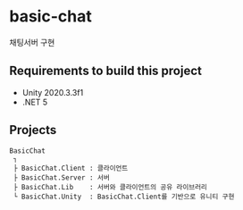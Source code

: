 # basic-chat

채팅서버 구현

## Requirements to build this project

- Unity 2020.3.3f1
- .NET 5

## Projects

```planetext
BasicChat
 ┐
 ├ BasicChat.Client : 클라이언트
 ├ BasicChat.Server : 서버
 ├ BasicChat.Lib    : 서버와 클라이언트의 공유 라이브러리
 └ BasicChat.Unity  : BasicChat.Client를 기반으로 유니티 구현

```
